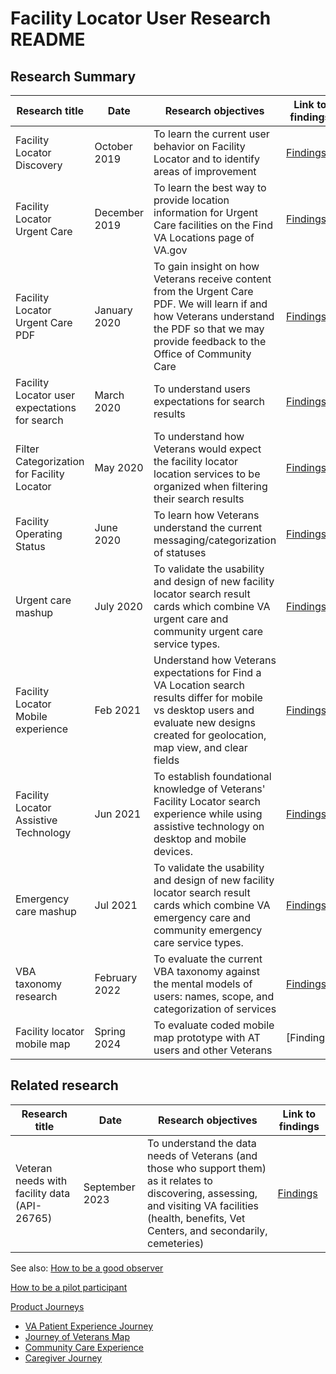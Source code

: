 # Facility Locator User Research README

## Research Summary
|	Research title	|	Date	|	Research objectives	|	Link to findings	|
|	-----	|	-----	|	-----	|	-----	|
|	Facility Locator Discovery	|	October 2019	|	To learn the current user behavior on Facility Locator and to identify areas of improvement	|	[Findings](https://github.com/department-of-veterans-affairs/va.gov-team/blob/master/products/facilities/facility-locator/research/discovery-sprints/october-2019-discovery-summary.md)	
| Facility Locator Urgent Care	| 	December 2019	| To learn the best way to provide location information for Urgent Care facilities on the Find VA Locations page of VA.gov	| [Findings](https://github.com/department-of-veterans-affairs/va.gov-team/blob/master/products/facilities/facility-locator/research/user-research/urgent-care/research-findings.md)
|	Facility Locator Urgent Care PDF 	|	January 2020	|	To gain insight on how Veterans receive content from the Urgent Care PDF. We will learn if and how Veterans understand the PDF so that we may provide feedback to the Office of Community Care	|[Findings](https://github.com/department-of-veterans-affairs/va.gov-team/blob/master/products/facilities/facility-locator/research/user-research/urgent-care-PDF/research-findings.md)	|
|	Facility Locator user expectations for search	|	March 2020	|	To understand users expectations for search results	|	[Findings](https://github.com/department-of-veterans-affairs/va.gov-team/blob/master/products/facilities/facility-locator/research/user-research/FL-Search-march2020/research-findings.md)	|
|	Filter Categorization for Facility Locator 	|	May 2020	|	To understand how Veterans would expect the facility locator location services to be organized when filtering their search results	|	[Findings](https://github.com/department-of-veterans-affairs/va.gov-team/blob/master/products/facilities/facility-locator/research/user-research/redesign/filter-categorization/research-findings.md)	|
|	Facility Operating Status	|	June 2020	|	To learn how Veterans understand the current messaging/categorization of statuses	|	[Findings](https://github.com/department-of-veterans-affairs/va.gov-team/blob/master/products/facilities/facility-locator/research/user-research/facility-status/research-findings.md)	|
|	Urgent care mashup	|	July 2020	|	To validate the usability and design of new facility locator search result cards which combine VA urgent care and community urgent care service types.	|	[Findings](https://github.com/department-of-veterans-affairs/va.gov-team/blob/master/products/facilities/facility-locator/research/user-research/urgent-care-mashup/research-findings.md)	|
|	Facility Locator Mobile experience	|	Feb 2021	|	Understand how Veterans expectations for Find a VA Location search results differ for mobile vs desktop users and evaluate new designs created for geolocation, map view, and clear fields	|	[Findings](https://github.com/department-of-veterans-affairs/va.gov-team/blob/master/products/facilities/facility-locator/research/user-research/2021-mobile-experience-research/research-findings.md)	|
|	Facility Locator Assistive Technology	|	Jun 2021	|	To establish foundational knowledge of Veterans' Facility Locator search experience while using assistive technology on desktop and mobile devices.	|	[Findings](https://github.com/department-of-veterans-affairs/va.gov-team/blob/master/products/facilities/facility-locator/research/user-research/screenreader-usability-study/research-findings.md)	|
|	Emergency care mashup	|	Jul 2021	|	To validate the usability and design of new facility locator search result cards which combine VA emergency care and community emergency care service types.	|	[Findings](https://github.com/department-of-veterans-affairs/va.gov-team/blob/master/products/facilities/facility-locator/research/user-research/emergency-care-mashup/research-findings.md)	|
| VBA taxonomy research | February 2022 | To evaluate the current VBA taxonomy against the mental models of users: names, scope, and categorization of services | [Findings](https://github.com/department-of-veterans-affairs/va.gov-team/blob/master/products/facilities/facility-locator/research/user-research/services-benefits-taxonomy-USERS/VBA-service-labels-usability-research-findings.md)
| Facility locator mobile map | Spring 2024 | To evaluate coded mobile map prototype with AT users and other Veterans | [Findings]


## Related research
|	Research title	|	Date	|	Research objectives	|	Link to findings	|
|	-----	|	-----	|	-----	|	-----	|
| Veteran needs with facility data (API-26765) | September 2023 | To understand the data needs of Veterans (and those who support them) as it relates to discovering, assessing, and visiting VA facilities (health, benefits, Vet Centers, and secondarily, cemeteries) | [Findings](https://github.com/department-of-veterans-affairs/va.gov-research-repository/issues/353#heading=h.4guj5zubd1py)


See also: 
[How to be a good observer](https://github.com/department-of-veterans-affairs/va.gov-team/blob/master/platform/research/during-research/howto-observer-instructions.md)

[How to be a pilot participant](https://github.com/department-of-veterans-affairs/va.gov-team/blob/master/teams/vsa/design/research-pilot-participant-guidelines.md)

[Product Journeys](https://github.com/department-of-veterans-affairs/va.gov-team/tree/master/platform/design/va-product-journey-maps)

 - [VA Patient Experience Journey](https://github.com/department-of-veterans-affairs/va.gov-team/blob/master/platform/design/va-product-journey-maps/Veterans%20Outpatient%20Journey%20Map.pdf)
 - [Journey of Veterans Map](https://github.com/department-of-veterans-affairs/va.gov-team/blob/master/platform/design/va-product-journey-maps/Veteran%20Journey%20Map.pdf)
 - [Community Care Experience](https://github.com/department-of-veterans-affairs/va.gov-team/blob/master/platform/design/va-product-journey-maps/Experience%20Map%20-%20VA%20-%20Veteran%20Experience.pdf)
 - [Caregiver Journey](https://github.com/department-of-veterans-affairs/va.gov-team/blob/master/platform/design/va-product-journey-maps/Caregiver-Journey-Map.pdf)
